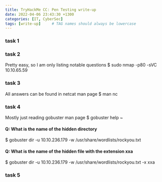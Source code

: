 ```yaml
---
title: TryHackMe CC: Pen Testing write-up
date: 2022-04-06 23:43:30 +1300
categories: [IT, CyberSec]
tags: [write-up]     # TAG names should always be lowercase
---
```


### task 1

### task 2
Pretty easy, so I am only listing notable questions
$ sudo nmap -p80 -sVC 10.10.65.59

### task 3
All answers can be found in netcat man page
$ man nc

### task 4
Mostly just reading gobuster man page
$ gobuster help ~
#### Q: What is the name of the hidden directory
$ gobuster dir -u 10.10.236.179 -w /usr/share/wordlists/rockyou.txt

#### Q: What is the name of the hidden file with the extension xxa
$ gobuster dir -u 10.10.236.179 -w /usr/share/wordlists/rockyou.txt -x xxa

### task 5
